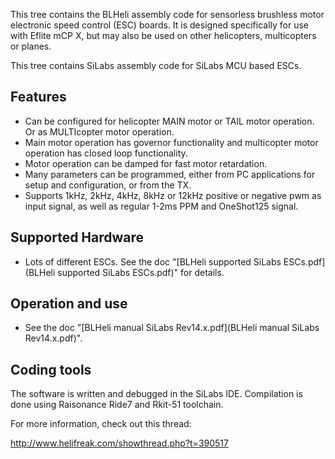 This tree contains the BLHeli assembly code for sensorless brushless motor electronic speed control (ESC) boards.
It is designed specifically for use with Eflite mCP X, but may also be used on other helicopters, multicopters or planes.

This tree contains SiLabs assembly code for SiLabs MCU based ESCs. 

Features
--------------------
- Can be configured for helicopter MAIN motor or TAIL motor operation. Or as MULTIcopter motor operation.
- Main motor operation has governor functionality and multicopter motor operation has closed loop functionality.
- Motor operation can be damped for fast motor retardation.
- Many parameters can be programmed, either from PC applications for setup and configuration, or from the TX.
- Supports 1kHz, 2kHz, 4kHz, 8kHz or 12kHz positive or negative pwm as input signal, as well as regular 1-2ms PPM and OneShot125 signal.

Supported Hardware
--------------------
- Lots of different ESCs. See the doc "[BLHeli supported SiLabs ESCs.pdf](BLHeli supported SiLabs ESCs.pdf)" for details.

Operation and use
--------------------
- See the doc "[BLHeli manual SiLabs Rev14.x.pdf](BLHeli manual SiLabs Rev14.x.pdf)".

Coding tools
--------------------
The software is written and debugged in the SiLabs IDE.
Compilation is done using Raisonance Ride7 and Rkit-51 toolchain.

For more information, check out this thread:

http://www.helifreak.com/showthread.php?t=390517

